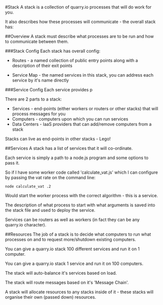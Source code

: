 #Stack
A stack is a collection of quarry.io processes that will do work for you.

It also describes how these processes will communicate - the overall stack has:

##Overview
A stack must describe what processes are to be run and how to communicate between them.

###Stack Config
Each stack has overall config:

 * Routes - a named collection of public entry points along with a description of their exit points

 * Service Map - the named services in this stack, you can address each service by it's name directly

###Service Config
Each service provides p


There are 2 parts to a stack:

 * Services - end-points (either workers or routers or other stacks) that will process messages for you
 * Computers - computers upon which you can run services
 * Data Centers - IaaS providers that can add/remove computers from a stack

Stacks can live as end-points in other stacks - Lego!

##Services
A stack has a list of services that it will co-ordinate.

Each service is simply a path to a node.js program and some options to pass it.

So if I have some worker code called 'calculate_vat.js' which I can configure by passing the vat rate on the command line:

	node calculate_vat .2

Would start the worker process with the correct algorithm - this is a service.

The description of what process to start with what arguments is saved into the stack file and used to deploy the service.

Services can be routers as well as workers (in fact they can be any quarry.io character).

##Resources
The job of a stack is to decide what computers to run what processes on and to request more/shutdown existing computers.

You can give a quarry.io stack 100 different services and run it on 1 computer.

You can give a quarry.io stack 1 service and run it on 100 computers.

The stack will auto-balance it's services based on load.

The stack will route messages based on it's 'Message Chain'.

A stack will allocate resources to any stacks inside of it - these stacks will organise their own (passed down) resources.